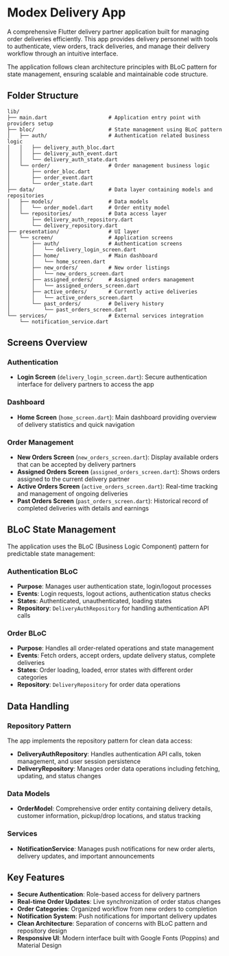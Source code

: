 # Modex Delivery App

A comprehensive Flutter delivery partner application built for managing order deliveries
efficiently. This app provides delivery personnel with tools to authenticate, view orders, track
deliveries, and manage their delivery workflow through an intuitive interface.

The application follows clean architecture principles with BLoC pattern for state management,
ensuring scalable and maintainable code structure.

## Folder Structure

```
lib/
├── main.dart                    # Application entry point with providers setup
├── bloc/                        # State management using BLoC pattern
│   ├── auth/                    # Authentication related business logic
│   │   ├── delivery_auth_bloc.dart
│   │   ├── delivery_auth_event.dart
│   │   └── delivery_auth_state.dart
│   └── order/                   # Order management business logic
│       ├── order_bloc.dart
│       ├── order_event.dart
│       └── order_state.dart
├── data/                        # Data layer containing models and repositories
│   ├── models/                  # Data models
│   │   └── order_model.dart     # Order entity model
│   └── repositories/            # Data access layer
│       ├── delivery_auth_repository.dart
│       └── delivery_repository.dart
├── presentation/                # UI layer
│   └── screen/                  # Application screens
│       ├── auth/                # Authentication screens
│       │   └── delivery_login_screen.dart
│       ├── home/                # Main dashboard
│       │   └── home_screen.dart
│       ├── new_orders/          # New order listings
│       │   └── new_orders_screen.dart
│       ├── assigned_orders/     # Assigned orders management
│       │   └── assigned_orders_screen.dart
│       ├── active_orders/       # Currently active deliveries
│       │   └── active_orders_screen.dart
│       └── past_orders/         # Delivery history
│           └── past_orders_screen.dart
└── services/                    # External services integration
    └── notification_service.dart
```

## Screens Overview

### Authentication

- **Login Screen** (`delivery_login_screen.dart`): Secure authentication interface for delivery
  partners to access the app

### Dashboard

- **Home Screen** (`home_screen.dart`): Main dashboard providing overview of delivery statistics and
  quick navigation

### Order Management

- **New Orders Screen** (`new_orders_screen.dart`): Display available orders that can be accepted by
  delivery partners
- **Assigned Orders Screen** (`assigned_orders_screen.dart`): Shows orders assigned to the current
  delivery partner
- **Active Orders Screen** (`active_orders_screen.dart`): Real-time tracking and management of
  ongoing deliveries
- **Past Orders Screen** (`past_orders_screen.dart`): Historical record of completed deliveries with
  details and earnings

## BLoC State Management

The application uses the BLoC (Business Logic Component) pattern for predictable state management:

### Authentication BLoC

- **Purpose**: Manages user authentication state, login/logout processes
- **Events**: Login requests, logout actions, authentication status checks
- **States**: Authenticated, unauthenticated, loading states
- **Repository**: `DeliveryAuthRepository` for handling authentication API calls

### Order BLoC

- **Purpose**: Handles all order-related operations and state management
- **Events**: Fetch orders, accept orders, update delivery status, complete deliveries
- **States**: Order loading, loaded, error states with different order categories
- **Repository**: `DeliveryRepository` for order data operations

## Data Handling

### Repository Pattern

The app implements the repository pattern for clean data access:

- **DeliveryAuthRepository**: Handles authentication API calls, token management, and user session
  persistence
- **DeliveryRepository**: Manages order data operations including fetching, updating, and status
  changes

### Data Models

- **OrderModel**: Comprehensive order entity containing delivery details, customer information,
  pickup/drop locations, and status tracking

### Services

- **NotificationService**: Manages push notifications for new order alerts, delivery updates, and
  important announcements

## Key Features

- **Secure Authentication**: Role-based access for delivery partners
- **Real-time Order Updates**: Live synchronization of order status changes
- **Order Categories**: Organized workflow from new orders to completion
- **Notification System**: Push notifications for important delivery updates
- **Clean Architecture**: Separation of concerns with BLoC pattern and repository design
- **Responsive UI**: Modern interface built with Google Fonts (Poppins) and Material Design
